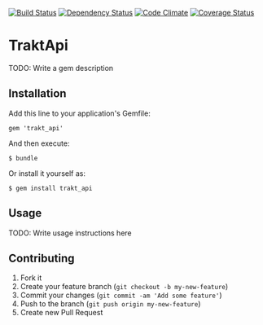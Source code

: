 [![Build Status](https://travis-ci.org/wafcio/trakt_api.png?branch=master)](https://travis-ci.org/wafcio/trakt_api)
[![Dependency Status](https://gemnasium.com/wafcio/trakt_api.png)](https://gemnasium.com/wafcio/trakt_api)
[![Code Climate](https://codeclimate.com/github/wafcio/trakt_api.png)](https://codeclimate.com/github/wafcio/trakt_api)
[![Coverage Status](https://coveralls.io/repos/wafcio/trakt_api/badge.png)](https://coveralls.io/r/wafcio/trakt_api)

# TraktApi

TODO: Write a gem description

## Installation

Add this line to your application's Gemfile:

    gem 'trakt_api'

And then execute:

    $ bundle

Or install it yourself as:

    $ gem install trakt_api

## Usage

TODO: Write usage instructions here

## Contributing

1. Fork it
2. Create your feature branch (`git checkout -b my-new-feature`)
3. Commit your changes (`git commit -am 'Add some feature'`)
4. Push to the branch (`git push origin my-new-feature`)
5. Create new Pull Request

